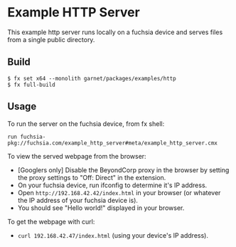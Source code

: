 # Example HTTP Server

This example http server runs locally on a fuchsia device and serves files from
a single public directory.

## Build

```
$ fx set x64 --monolith garnet/packages/examples/http
$ fx full-build
```

## Usage

To run the server on the fuchsia device, from fx shell:

```
run fuchsia-pkg://fuchsia.com/example_http_server#meta/example_http_server.cmx
```

To view the served webpage from the browser:
* [Googlers only] Disable the BeyondCorp proxy in the browser by setting the proxy
   settings to "Off: Direct" in the extension.
* On your fuchsia device, run ifconfig to determine it's IP address.
* Open `http://192.168.42.42/index.html` in your browser (or whatever the IP address
  of your fuchsia device is).
* You should see "Hello world!" displayed in your browser.


To get the webpage with curl:
* `curl 192.168.42.47/index.html` (using your device's IP address).


